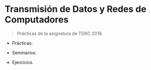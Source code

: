 # Transmisión de Datos y Redes de Computadores

> Prácticas de la asignatura de TDRC 2019.

- Prácticas.

- Seminarios.

- Ejercicios.